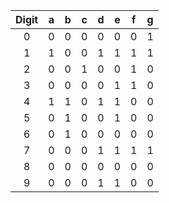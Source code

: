 | **Digit** | **a** | **b** | **c** | **d** | **e** | **f** | **g** |
| :-: | :-: | :-: | :-: | :-: | :-: | :-: | :-: |
| 0 |  0 | 0 | 0 | 0 | 0 | 0 | 1 |
| 1 |  1 | 0 | 0 | 1 | 1 | 1 | 1 |
| 2 |  0 | 0 | 1 | 0 | 0 | 1 | 0 |
| 3 |  0 | 0 | 0 | 0 | 1 | 1 | 0 |
| 4 |  1 | 1 | 0 | 1 | 1 | 0 | 0 |
| 5 |  0 | 1 | 0 | 0 | 1 | 0 | 0 |
| 6 | 0 | 1 | 0 | 0 | 0 | 0 | 0 |
| 7 |  0 | 0 | 0 | 1 | 1 | 1 | 1 |
| 8 |  0 | 0 | 0 | 0 | 0 | 0 | 0 |
| 9 | 0 | 0 | 0 | 1 | 1 | 0 | 0 |